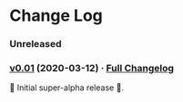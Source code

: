 # Change Log

### Unreleased

### [v0.01](https://github.com/realityforge/gwt-serviceworker-linker/tree/v0.01) (2020-03-12) · [Full Changelog](https://github.com/realityforge/gwt-serviceworker-linker/compare/0a38a8ee451ea957d59e7f67fb71455b0f123199...v0.01)

 ‎🎉	Initial super-alpha release ‎🎉.
